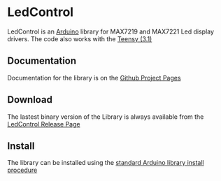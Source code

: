 LedControl
==========
LedControl is an [Arduino](http://arduino.cc) library for MAX7219 and MAX7221 Led display drivers.
The code also works with the [Teensy (3.1)](https://www.pjrc.com/teensy/)

Documentation
-------------
Documentation for the library is on the [Github Project Pages](http://wayoda.github.io/LedControl/)

Download
--------
The lastest binary version of the Library is always available from the
[LedControl Release Page](https://github.com/wayoda/LedControl/releases)

Install
-------
The library can be installed using the [standard Arduino library install procedure](http://arduino.cc/en/Guide/Libraries#.UwxndHX5PtY)


